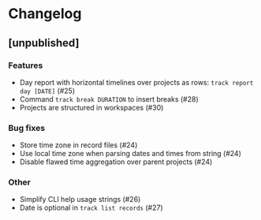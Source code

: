 # Changelog

## [unpublished]

### Features

* Day report with horizontal timelines over projects as rows: `track report day [DATE]` (#25)
* Command `track break DURATION` to insert breaks (#28)
* Projects are structured in workspaces (#30)

### Bug fixes

* Store time zone in record files (#24)
* Use local time zone when parsing dates and times from string (#24)
* Disable flawed time aggregation over parent projects (#24)

### Other

* Simplify CLI help usage strings (#26)
* Date is optional in `track list records` (#27)
